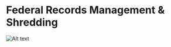 # Federal Records Management & Shredding 

![Alt text](https://repository-images.githubusercontent.com/527786317/35fbae22-c65e-4a3c-9404-2710dfe79aa5 "FRMS Cover Image")
